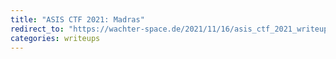 ```yaml
---
title: "ASIS CTF 2021: Madras"
redirect_to: "https://wachter-space.de/2021/11/16/asis_ctf_2021_writeup#madras"
categories: writeups
---
```


